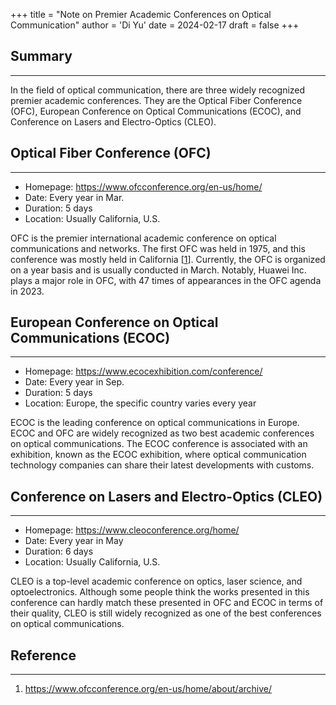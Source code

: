+++
title = "Note on Premier Academic Conferences on Optical Communication"
author = 'Di Yu'
date = 2024-02-17
draft = false
+++

<!-- # Note on Premier Academic Conferences on Optical Communication
**Created on** 2024-2-17\
**Author** Di Yu (yudi.0211@foxmail.com) -->

## Summary

---

In the field of optical communication, there are three widely recognized premier academic conferences. They are the Optical Fiber Conference (OFC), European Conference on Optical Communications (ECOC), and Conference on Lasers and Electro-Optics (CLEO).

## Optical Fiber Conference (OFC)

---

- Homepage: https://www.ofcconference.org/en-us/home/
- Date: Every year in Mar.
- Duration: 5 days
- Location: Usually California, U.S.

OFC is the premier international academic conference on optical communications and networks. The first OFC was held in 1975, and this conference was mostly held in California [[1](#reference)]. Currently, the OFC is organized on a year basis and is usually conducted in March. Notably, Huawei Inc. plays a major role in OFC, with 47 times of appearances in the OFC agenda in 2023.

## European Conference on Optical Communications (ECOC)

---

- Homepage: https://www.ecocexhibition.com/conference/
- Date: Every year in Sep.
- Duration: 5 days
- Location: Europe, the specific country varies every year

ECOC is the leading conference on optical communications in Europe. ECOC and OFC are widely recognized as two best academic conferences on optical communications. The ECOC conference is associated with an exhibition, known as the ECOC exhibition, where optical communication technology companies can share their latest developments with customs.

## Conference on Lasers and Electro-Optics (CLEO)

---

- Homepage: https://www.cleoconference.org/home/
- Date: Every year in May
- Duration: 6 days
- Location: Usually California, U.S.

CLEO is a top-level academic conference on optics, laser science, and optoelectronics. Although some people think the works presented in this conference can hardly match these presented in OFC and ECOC in terms of their quality, CLEO is still widely recognized as one of the best conferences on optical communications.

## Reference

---

1. https://www.ofcconference.org/en-us/home/about/archive/
